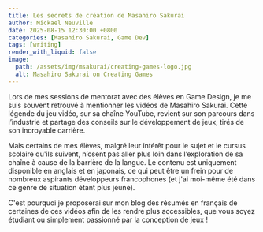 ```yaml
---
title: Les secrets de création de Masahiro Sakurai
author: Mickael Neuville
date: 2025-08-15 12:30:00 +0800
categories: [Masahiro Sakurai, Game Dev]
tags: [writing]
render_with_liquid: false
image:
  path: /assets/img/msakurai/creating-games-logo.jpg
  alt: Masahiro Sakurai on Creating Games
---
```


Lors de mes sessions de mentorat avec des élèves en Game Design, je me suis souvent retrouvé à mentionner les vidéos de Masahiro Sakurai.
Cette légende du jeu vidéo, sur sa chaîne YouTube, revient sur son parcours dans l’industrie et partage des conseils sur le développement de jeux, tirés de son incroyable carrière.

Mais certains de mes élèves, malgré leur intérêt pour le sujet et le cursus scolaire qu'ils suivent, n’osent pas aller plus loin dans l’exploration de sa chaîne à cause de la barrière de la langue. Le contenu est uniquement disponible en anglais et en japonais, ce qui peut être un frein pour de nombreux aspirants développeurs francophones (et j'ai moi-même été dans ce genre de situation étant plus jeune).

C'est pourquoi je proposerai sur mon blog des résumés en français de certaines de ces vidéos afin de les rendre plus accessibles, que vous soyez étudiant ou simplement passionné par la conception de jeux !

[SakuraiYoutube]: https://github.com/cotes2020/chirpy-starter